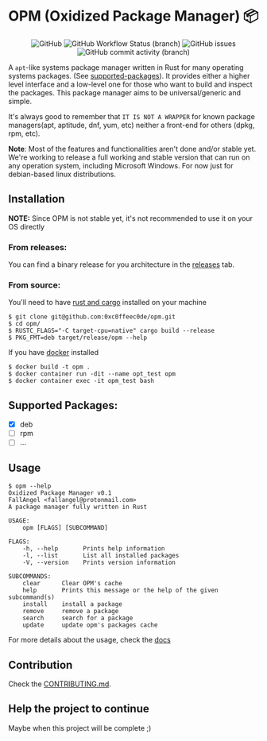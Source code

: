 # OPM (Oxidized Package Manager) 📦
</p>
<p align="center">
  </a>
    <img alt="GitHub" src="https://img.shields.io/github/license/0xc0ffeec0de/opm">
    <img alt="GitHub Workflow Status (branch)" src="https://img.shields.io/github/workflow/status/0xc0ffeec0de/opm/Rust/master">
    <img alt="GitHub issues" src="https://img.shields.io/github/issues/0xc0ffeec0de/opm">
    <img alt="GitHub commit activity (branch)" src="https://img.shields.io/github/commit-activity/w/0xc0ffeec0de/opm/master">
  </a>
</p>


A `apt`-like systems package manager written in Rust for many operating systems packages.
(See [supported-packages](#supported-packages)).
It provides either a higher level interface and a low-level one for those who want to build and inspect the packages.
This package manager aims to be universal/generic and simple. 

It's always good to remember that `IT IS NOT A WRAPPER`
for known package managers(apt, aptitude, dnf, yum, etc) neither a front-end for others (dpkg, rpm, etc).

**Note**: Most of the features and functionalities aren't done and/or stable yet. We're working to release a full working and stable version that can run on any operation system, including Microsoft Windows. For now just for debian-based linux distributions.

## Installation
**NOTE:** Since OPM is not stable yet, it's not recommended to use it on your OS directly

### From releases:

You can find a binary release for you architecture in the [releases](https://github.com/0xc0ffeec0de/opm/releases) tab.

### From source:

You'll need to have [rust and cargo](https://www.rust-lang.org/tools/install) installed on your machine
```
$ git clone git@github.com:0xc0ffeec0de/opm.git
$ cd opm/
$ RUSTC_FLAGS="-C target-cpu=native" cargo build --release
$ PKG_FMT=deb target/release/opm --help
```
If you have [docker](https://www.docker.com/) installed
```
$ docker build -t opm .
$ docker container run -dit --name opt_test opm
$ docker container exec -it opm_test bash
```

## Supported Packages:
  - [X] deb
  - [ ] rpm
  - [ ] ...

## Usage
```
$ opm --help
Oxidized Package Manager v0.1
FallAngel <fallangel@protonmail.com>
A package manager fully written in Rust

USAGE:
    opm [FLAGS] [SUBCOMMAND]

FLAGS:
    -h, --help       Prints help information
    -l, --list       List all installed packages
    -V, --version    Prints version information

SUBCOMMANDS:
    clear      Clear OPM's cache
    help       Prints this message or the help of the given subcommand(s)
    install    install a package
    remove     remove a package
    search     search for a package
    update     update opm's packages cache
```

For more details about the usage, check the [docs](docs/USAGE.md)


## Contribution
Check the [CONTRIBUTING.md](CONTRIBUTING.md).

## Help the project to continue
Maybe when this project will be complete ;)
